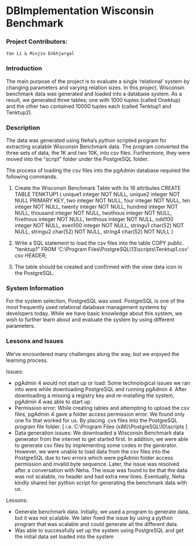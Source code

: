 # DBImplementation Wisconsin Benchmark

### Project Contributors:
    Yan Li & Minjin Enkhjargal
 
### Introduction
    
The main purpose of the project is to evaluate a single ‘relational’ system by changing parameters and varying relation sizes. In this project, Wisconsin benchmark data was generated and loaded into a database system. As a result, we generated three tables; one with 1000 tuples (called Onektup) and the other two contained 10000 tuples each (called Tenktup1 and Tenktup2). 

### Description
The data was generated using Neha’s python scripted program for extracting scalable Wisconsin Benchmark data.  The program converted the three sets of data, the 1K and two 10K, into csv files. Furthermore, they were moved into the “script” folder under the PostgreSQL folder. 

The process of loading the csv files into the pgAdmin database required the following commands. 
1. Create the Wisconsin Benchmark Table with its 16 attributes
	CREATE TABLE TENKTUP1
    ( 
        unique1 integer NOT NULL,
        unique2 integer NOT NULL PRIMARY KEY,
        two integer NOT NULL,
        four integer NOT NULL,
        ten integer NOT NULL,
        twenty integer NOT NULL,
        hundred integer NOT NULL,
        thousand integer NOT NULL,
        twothous integer NOT NULL,
        fivethous integer NOT NULL,
        tenthous integer NOT NULL,
        odd100 integer NOT NULL,
        even100 integer NOT NULL,
        stringu1 char(52) NOT NULL,
        stringu2 char(52) NOT NULL,
        string4 char(52) NOT NULL
    )

2. Write a SQL statement to load the csv files into the table
COPY public. "tenktup1" FROM 'C:\Program Files\PostgreSQL\13\scripts\Tenktup1.csv' csv HEADER;

3. The table should be created and confirmed with the view data icon in the PostgreSQL.


### System Information 
For the system selection, PostgreSQL was used. PostgreSQL is one of the most frequently used relational database management systems by developers today. While we have basic knowledge about this system, we wish to further learn about and evaluate the system by using different parameters. 

### Lessons and Issues 
We’ve encountered many challenges along the way, but we enjoyed the learning process.

Issues:
 - pgAdmin 4 would not start up or load: Some technological issues we ran into were while downloading PostgreSQL and running pgAdmin 4. After downloading a missing a registry key and re-installing the system, pgAdmin 4 was able to start up. 
 - Permission error: While creating tables and attempting to upload the csv files, pgAdmin 4 gave a folder access permission error. We found only one fix that worked for us. By placing .cvs files into the PostgreSQL program file folder. [ i.e. C:\Program Files (x86)\PostgreSQL\10\scripts ]
 - Data generation issues: We downloaded a Wisconsin Benchmark data generator from the internet to get started first. In addition, we were able to generate csv files by implementing some codes in the generator. However, we were unable to load data from the csv files into the PostgreSQL due to two errors which were pgAdmin folder access permission and invalid byte sequence. Later, the issue was resolved after a conversation with Neha. The issue was found to be that the data was not scalable, no header and had extra new lines. Eventually, Neha kindly shared her python script for generating the benchmark data with us. 

Lessons:
 - Generate benchmark data. Initially, we used a program to generate data, but it was not scalable. We later fixed the issue by using a python program that was scalable and could generate all the different data.
 - Was able to successfully set up the system using PostgreSQL and get the initial data set loaded into the system



